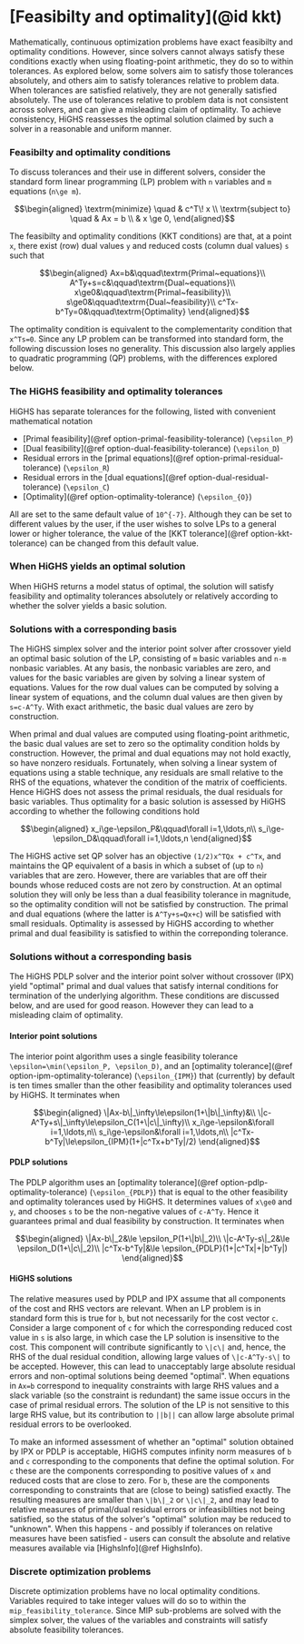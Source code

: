 # [Feasibilty and optimality](@id kkt)

Mathematically, continuous optimization problems have exact feasibilty and optimality conditions. However, since solvers cannot always satisfy these conditions exactly when using floating-point arithmetic, they do so to within tolerances. As explored below, some solvers aim to satisfy those tolerances absolutely, and others aim to satisfy tolerances relative to problem data. When tolerances are satisfied relatively, they are not generally satisfied absolutely. The use of tolerances relative to problem data is not consistent across solvers, and can give a misleading claim of optimality. To achieve consistency, HiGHS reassesses the optimal solution claimed by such a solver in a reasonable and uniform manner.

### Feasibilty and optimality conditions

To discuss tolerances and their use in different solvers, consider the standard form linear programming (LP) problem with ``n`` variables and ``m`` equations (``n\ge m``). 
```math
\begin{aligned}
\textrm{minimize}   \quad & c^T\! x        \\
\textrm{subject to} \quad & Ax = b  \\
                          & x \ge 0,
\end{aligned}
```
The feasibilty and optimality conditions (KKT conditions) are that, at a point ``x``, there exist (row) dual values ``y`` and reduced costs (column dual values) ``s`` such that
```math
\begin{aligned}
Ax=b&\qquad\textrm{Primal~equations}\\
A^Ty+s=c&\qquad\textrm{Dual~equations}\\
x\ge0&\qquad\textrm{Primal~feasibility}\\
s\ge0&\qquad\textrm{Dual~feasibility}\\
c^Tx-b^Ty=0&\qquad\textrm{Optimality}
\end{aligned}
```
The optimality condition is equivalent to the complementarity condition that `x^Ts=0`. Since any LP problem can be transformed into standard form, the following discussion loses no generality. This discussion also largely applies to quadratic programming (QP) problems, with the differences explored below. 

### The HiGHS feasibility and optimality tolerances

HiGHS has separate tolerances for the following, listed with convenient mathematical notation

- [Primal feasibility](@ref option-primal-feasibility-tolerance) (``\epsilon_P``)
- [Dual feasibility](@ref option-dual-feasibility-tolerance) (``\epsilon_D``)
- Residual errors in the [primal equations](@ref option-primal-residual-tolerance) (``\epsilon_R``)
- Residual errors in the [dual equations](@ref option-dual-residual-tolerance) (``\epsilon_C``)
- [Optimality](@ref option-optimality-tolerance) (``\epsilon_{O}``)

All are set to the same default value of ``10^{-7}``. Although they can be set to different values by the user, if the user wishes to solve LPs to a general lower or higher tolerance, the value of the [KKT tolerance](@ref option-kkt-tolerance) can be changed from this default value.

### When HiGHS yields an optimal solution

When HiGHS returns a model status of optimal, the solution will satisfy feasibility and optimality tolerances absolutely or relatively according to whether the solver yields a basic solution.

### Solutions with a corresponding basis

The HiGHS simplex solver and the interior point solver after crossover yield an optimal basic solution of the LP, consisting of ``m`` basic variables and ``n-m`` nonbasic variables. At any basis, the nonbasic variables are zero, and values for the basic variables are given by solving a linear system of equations. Values for the row dual values can be computed by solving a linear system of equations, and the column dual values are then given by ``s=c-A^Ty``. With exact arithmetic, the basic dual values are zero by construction. 

When primal and dual values are computed using floating-point arithmetic, the basic dual values are set to zero so the optimality condition holds by construction. However, the primal and dual equations may not hold exactly, so have nonzero residuals. Fortunately, when solving a linear system of equations using a stable technique, any residuals are small relative to the RHS of the equations, whatever the condition of the matrix of coefficients. Hence HiGHS does not assess the primal residuals, the dual residuals for basic variables. Thus optimality for a basic solution is assessed by HiGHS according to whether the following conditions hold
```math
\begin{aligned}
x_i\ge-\epsilon_P&\qquad\forall i=1,\ldots,n\\
s_i\ge-\epsilon_D&\qquad\forall i=1,\ldots,n
\end{aligned}
```

The HiGHS active set QP solver has an objective ``(1/2)x^TQx + c^Tx``, and maintains the QP equivalent of a basis in which a subset of (up to ``n``) variables that are zero. However, there are variables that are off their bounds whose reduced costs are not zero by construction. At an optimal solution they will only be less than a dual feasibility tolerance in magnitude, so the optimality condition will not be satisfied by construction. The primal and dual equations (where the latter is ``A^Ty+s=Qx+c``) will be satisfied with small residuals. Optimality is assessed by HiGHS according to whether primal and dual feasibility is satisfied to within the correponding tolerance.


### Solutions without a corresponding basis

The HiGHS PDLP solver and the interior point solver without crossover (IPX) yield "optimal" primal and dual values that satisfy internal conditions for termination of the underlying algorithm. These conditions are discussed below, and are used for good reason. However they can lead to a misleading claim of optimality.

#### Interior point solutions

The interior point algorithm uses a single feasibility tolerance ``\epsilon=\min(\epsilon_P, \epsilon_D)``, and an [optimality tolerance](@ref option-ipm-optimality-tolerance) (``\epsilon_{IPM}``) that (currently) by default is ten times smaller than the other feasibility and optimality tolerances used by HiGHS. It terminates when

```math
\begin{aligned}
\|Ax-b\|_\infty\le\epsilon(1+\|b\|_\infty)&\\
\|c-A^Ty+s\|_\infty\le\epsilon_C(1+\|c\|_\infty)\\
x_i\ge-\epsilon&\forall i=1,\ldots,n\\
s_i\ge-\epsilon&\forall i=1,\ldots,n\\
|c^Tx-b^Ty|\le\epsilon_{IPM}(1+|c^Tx+b^Ty|/2)
\end{aligned}
```

#### PDLP solutions

The PDLP algorithm uses an [optimality tolerance](@ref option-pdlp-optimality-tolerance) (``\epsilon_{PDLP}``) that is equal to the other feasibility and optimality tolerances used by HiGHS. It determines values of ``x\ge0`` and ``y``, and chooses ``s`` to be the non-negative values of ``c-A^Ty``. Hence it guarantees primal and dual feasibility by construction. It terminates when

```math
\begin{aligned}
\|Ax-b\|_2&\le \epsilon_P(1+\|b\|_2)\\
\|c-A^Ty-s\|_2&\le \epsilon_D(1+\|c\|_2)\\
|c^Tx-b^Ty|&\le \epsilon_{PDLP}(1+|c^Tx|+|b^Ty|)
\end{aligned}
```

#### HiGHS solutions

The relative measures used by PDLP and IPX assume that all components of the cost and RHS vectors are relevant. When an LP problem is in standard form this is true for ``b``, but not necessarily for the cost vector ``c``. Consider a large component of ``c`` for which the corresponding reduced cost value in ``s`` is also large, in which case the LP solution is insensitive to the cost. This component will contribute significantly to ``\|c\|`` and, hence, the RHS of the dual residual condition, allowing large values of ``\|c-A^Ty-s\|`` to be accepted. However, this can lead to unacceptably large absolute residual errors and non-optimal solutions being deemed "optimal". When equations in ``Ax=b`` correspond to inequality constraints with large RHS values and a slack variable (so the constraint is redundant) the same issue occurs in the case of primal residual errors. The solution of the LP is not sensitive to this large RHS value, but its contribution to ``||b||`` can allow large absolute primal residual errors to be overlooked. 

To make an informed assessment of whether an "optimal" solution obtained by IPX or PDLP is acceptable, HiGHS computes infinity norm measures of ``b`` and ``c`` corresponding to the components that define the optimal solution. For ``c`` these are the components corresponding to positive values of ``x`` and reduced costs that are close to zero. For ``b``, these are the components corresponding to constraints that are (close to being) satisfied exactly. The resulting measures are smaller than ``\|b\|_2`` or ``\|c\|_2``, and may lead to relative measures of primal/dual residual errors or infeasiblilties not being satisfied, so the status of the solver's "optimal" solution may be reduced to "unknown". When this happens - and possibly if tolerances on relative measures have been satisfied - users can consult the absolute and relative measures available via [HighsInfo](@ref HighsInfo).

### Discrete optimization problems

Discrete optimization problems have no local optimality conditions. Variables required to take integer values will do so to within the `mip_feasibility_tolerance`. Since MIP sub-problems are solved with the simplex solver, the values of the variables and constraints will satisfy absolute feasibility tolerances.

